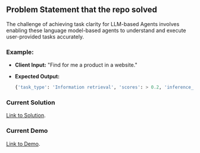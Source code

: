 ## Problem Statement that the repo solved

The challenge of achieving task clarity for LLM-based Agents involves enabling these language model-based agents to understand and execute user-provided tasks accurately.

### Example:

- **Client Input:** "Find for me a product in a website."
- **Expected Output:**

  ```python
  {'task_type': 'Information retrieval', 'scores': > 0.2, 'inference_time': < 10 s}

  ```

### Current Solution

[Link to Solution](https://github.com/sinhnguyen-sunny/TaskClarity4LLM-basedAgents/blob/main/MultilingualFineTuningTaskIntentClasifficationExperiments.ipynb).

### Current Demo

[Link to Demo](https://huggingface.co/spaces/SinhNguyen/TaskClarity4LLM-basedAgents).
